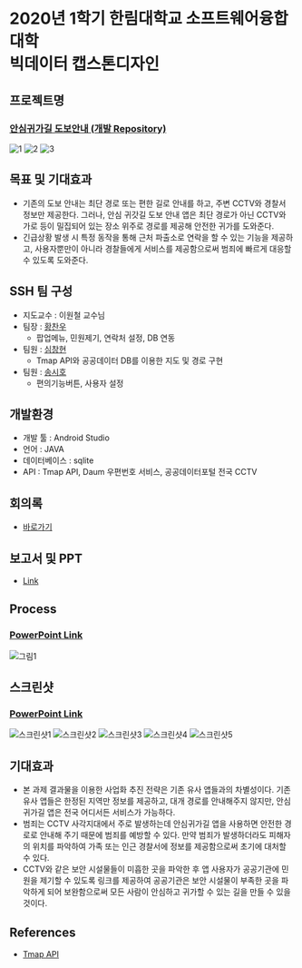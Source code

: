 # 2020년 1학기 한림대학교 소프트웨어융합대학<br>빅데이터 캡스톤디자인

## 프로젝트명
### [안심귀가길 도보안내 (개발 Repository)](https://github.com/HallymSSH/SSHAndroid)

![1](https://user-images.githubusercontent.com/50908525/85112890-549ea680-b251-11ea-8cb3-3dca2931fb4c.png)
![2](https://user-images.githubusercontent.com/50908525/85112896-55cfd380-b251-11ea-9373-ca2520a27442.png)
![3](https://user-images.githubusercontent.com/50908525/85112972-7c8e0a00-b251-11ea-9bb0-158f80925e33.png)

## 목표 및 기대효과
- 기존의 도보 안내는 최단 경로 또는 편한 길로 안내를 하고, 주변 CCTV와 경찰서 정보만 제공한다. 그러나, 안심 귀갓길 도보 안내 앱은 최단 경로가 아닌 CCTV와 가로 등이 밀집되어 있는 장소 위주로 경로를 제공해 안전한 귀가를 도와준다.
- 긴급상황 발생 시 특정 동작을 통해 근처 파출소로 연락을 할 수 있는 기능을 제공하고, 사용자뿐만이 아니라 경찰들에게 서비스를 제공함으로써 범죄에 빠르게 대응할 수 있도록 도와준다.

## SSH 팀 구성
- 지도교수 : 이원철 교수님
- 팀장 : [황찬우](https://github.com/HChanWoo)
  - 팝업메뉴, 민원제기, 연락처 설정, DB 연동
- 팀원 : [심창현](https://github.com/ChangHyun-S)
  - Tmap API와 공공데이터 DB를 이용한 지도 및 경로 구현
- 팀원 : [송시호](https://github.com/tlgh0623)
  - 편의기능버튼, 사용자 설정

## 개발환경
- 개발 툴 : Android Studio
- 언어 : JAVA
- 데이터베이스 : sqlite
- API : Tmap API, Daum 우편번호 서비스, 공공데이터포털 전국 CCTV

## 회의록
- [바로가기](https://github.com/HallymSSH/SSHReport/tree/master/%ED%9A%8C%EC%9D%98%EB%A1%9D)

## 보고서 및 PPT
- [Link](https://github.com/HallymSSH/SSHReport/tree/master/Document)

## Process
### [PowerPoint Link](https://github.com/HallymSSH/SSHReport/blob/master/Document/SSH_%EC%95%88%EC%8B%AC%EA%B7%80%EA%B0%80%EA%B8%B8_%EC%98%81%EC%83%81%EC%A0%9C%EA%B1%B0.pptx)

![그림1](https://user-images.githubusercontent.com/50908525/85111574-7b5bdd80-b24f-11ea-8603-53860f85845d.png)

## 스크린샷
### [PowerPoint Link](https://github.com/HallymSSH/SSHReport/blob/master/Document/SSH_%EC%95%88%EC%8B%AC%EA%B7%80%EA%B0%80%EA%B8%B8_%EC%98%81%EC%83%81%EC%A0%9C%EA%B1%B0.pptx)

![스크린샷1](https://user-images.githubusercontent.com/50908525/85111575-7bf47400-b24f-11ea-9606-6ba957b7ef9c.png)
![스크린샷2](https://user-images.githubusercontent.com/50908525/85111558-77c85680-b24f-11ea-8191-995ebef59307.png)
![스크린샷3](https://user-images.githubusercontent.com/50908525/85111562-78f98380-b24f-11ea-9fa6-661eeb3f9ee9.png)
![스크린샷4](https://user-images.githubusercontent.com/50908525/85111566-7a2ab080-b24f-11ea-8b7f-e2e575845135.png)
![스크린샷5](https://user-images.githubusercontent.com/50908525/85111570-7ac34700-b24f-11ea-8575-acd6cacc1268.png)

## 기대효과
- 본 과제 결과물을 이용한 사업화 추진 전략은 기존 유사 앱들과의 차별성이다. 기존 유사 앱들은 한정된 지역만 정보를 제공하고, 대개 경로를 안내해주지 않지만, 안심귀가길 앱은 전국 어디서든 서비스가 가능하다.
- 범죄는 CCTV 사각지대에서 주로 발생하는데 안심귀가길 앱을 사용하면 안전한 경로로 안내해 주기 때문에 범죄를 예방할 수 있다. 만약 범죄가 발생하더라도 피해자의 위치를 파악하여 가족 또는 인근 경찰서에 정보를 제공함으로써 초기에 대처할 수 있다.
- CCTV와 같은 보안 시설물들이 미흡한 곳을 파악한 후 앱 사용자가 공공기관에 민원을 제기할 수 있도록 링크를 제공하여 공공기관은 보안 시설물이 부족한 곳을 파악하게 되어 보완함으로써 모든 사람이 안심하고 귀가할 수 있는 길을 만들 수 있을 것이다.

## References
- [Tmap API](http://tmapapi.sktelecom.com/index.html)
